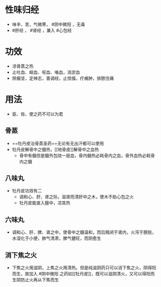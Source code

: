 # 性味归经
- 味辛、苦，气微寒， #阴中微阳 ，无毒
- #肝经 ， #肾经 ，兼入 #心包经 
# 功效
- 凉骨蒸之热
- 止吐血、衄血、呕血、咯血，消淤血
- 除癥坚，定神志，善调经，止惊搐，疗痈肿，排脓住痛
# 用法
- 臣、佐、使之药不可以为君
## 骨蒸
- ==牡丹皮治骨蒸圣药==无论有无出汗都可以使用
- 牡丹皮解骨中之髓热，[[地骨皮]]解骨中之血热
    - 骨中有髓但是髓外包绕一层血，骨内髓热必耗骨内之血，骨外血热必耗骨内之髓
## 八味丸
- 牡丹皮功效有二
    - 调和心、肝、肾之际，滋肾而清肝中之木，使木不助心包之火
    - 牡丹皮能直入膻中，凉其热
## 六味丸
- 调和心、肝、脾、肾之中，使骨中之髓温和，而后精闭于肾内，火泻于膀胱，水湿化于小便，肺气清肃，脾气健旺，而阴愈生
## 消下焦之火
- 下焦之火用滋阴，上焦之火用清热。但是纯滋阴药只可以消下焦之火，阴得阳而生，故加入 #阴中微阳 之药如[[牡丹皮]]，既可以滋阴清火，又可以得阳而生阴防止火再从下焦而生
